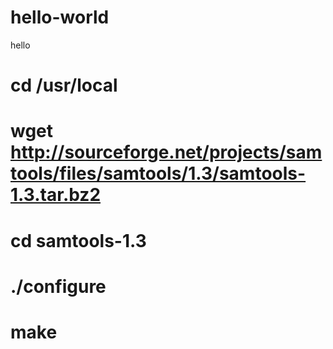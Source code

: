 # hello-world
hello
# cd /usr/local
# wget http://sourceforge.net/projects/samtools/files/samtools/1.3/samtools-1.3.tar.bz2
# cd samtools-1.3
# ./configure
# make
